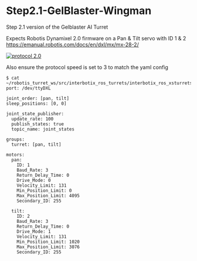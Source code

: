# Step2.1-GelBlaster-Wingman
Step 2.1 version of the Gelblaster AI Turret

Expects Robotis Dynamixel 2.0 firmware on a Pan & Tilt servo with ID 1 & 2
https://emanual.robotis.com/docs/en/dxl/mx/mx-28-2/

[![protocol 2.0](http://img.youtube.com/vi/aVZytXRc_r8/0.jpg)](https://www.youtube.com/watch?v=aVZytXRc_r8)<br>

Also ensure the protocol speed is set to 3 to match the yaml config

```
$ cat ~/robotis_turret_ws/src/interbotix_ros_turrets/interbotix_ros_xsturrets/interbotix_xsturret_control/config/vxxms.yaml
port: /dev/ttyDXL

joint_order: [pan, tilt]
sleep_positions: [0, 0]

joint_state_publisher:
  update_rate: 100
  publish_states: true
  topic_name: joint_states

groups:
  turret: [pan, tilt]

motors:
  pan:
    ID: 1
    Baud_Rate: 3
    Return_Delay_Time: 0
    Drive_Mode: 0
    Velocity_Limit: 131
    Min_Position_Limit: 0
    Max_Position_Limit: 4095
    Secondary_ID: 255

  tilt:
    ID: 2
    Baud_Rate: 3
    Return_Delay_Time: 0
    Drive_Mode: 1
    Velocity_Limit: 131
    Min_Position_Limit: 1020
    Max_Position_Limit: 3076
    Secondary_ID: 255
```
